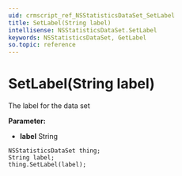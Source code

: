 ```yaml
---
uid: crmscript_ref_NSStatisticsDataSet_SetLabel
title: SetLabel(String label)
intellisense: NSStatisticsDataSet.SetLabel
keywords: NSStatisticsDataSet, GetLabel
so.topic: reference
---
```


# SetLabel(String label)

The label for the data set

**Parameter:** 
* **label** String

```crmscript
NSStatisticsDataSet thing;
String label;
thing.SetLabel(label);
```

